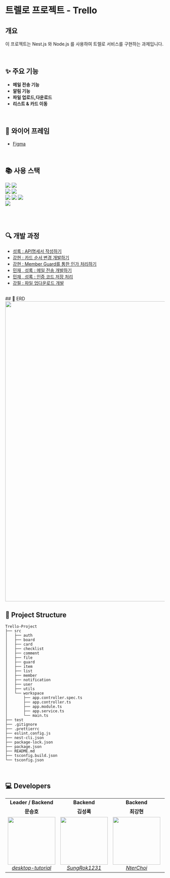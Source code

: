 # 트렐로 프로젝트 - Trello

## 개요

이 프로젝트는 Nest.js 와 Node.js 를 사용하여 트렐로 서비스를 구현하는 과제입니다.

<br/>

## ✨ 주요 기능

- **메일 전송 기능**
- **알림 기능**
- **파일 업로드,다운로드**
- **리스트 & 카드 이동**

<br/>

## 📢 와이어 프레임

- [Figma](https://www.figma.com/board/6Xl7GhIWEY2UvwiYbz7naz/FigJam-basics?node-id=0-1&t=X7BDa8J9uD10z7x2-1)

<br/>

## 📚 사용 스택

<div align="left">
<div>
<img src="https://img.shields.io/badge/TypeScript-3178C6?style=flat-square&logo=typescript&logoColor=white">
 <img src="https://img.shields.io/badge/Nestjs-D91313?style=flat-square&logo=nestjs&logoColor=white">
</div>
<div>
  <img src="https://shields.io/badge/MySQL-lightgrey?logo=mysql&style=plastic&logoColor=white&labelColor=blue">
  <img src="https://img.shields.io/badge/Redis-DC382D?style=flat-square&logo=Redis&logoColor=white">
</div>
<div>
<img src="https://img.shields.io/badge/ESlint-4B32C3?style=flat-square&logo=eslint&logoColor=white">
<img src="https://img.shields.io/badge/Prettier-F7B93E?style=flat-square&logo=prettier&logoColor=white">
<img src="https://img.shields.io/badge/Slack-4A154B?style=flat-square&logo=slack&logoColor=white">
</div>
<div>
<img src="https://img.shields.io/badge/NodeMailer-339933?style=flat-square&logo=nodemailer&logoColor=white">
</div>
</div>

<br/><br/>

## 🔍 개발 과정

- [성록 : API명세서 작성하기](https://oxy10023.tistory.com/83)
- [강현 : 카드 순서 변경 개발하기](https://devnter.tistory.com/entry/%ED%8A%B8%EB%A0%90%EB%A1%9C-%ED%94%84%EB%A1%9C%EC%A0%9D%ED%8A%B8-%EB%A6%AC%EC%8A%A4%ED%8A%B8-%EC%B9%B4%EB%93%9C-%EB%B3%80%EA%B2%BD-%EA%B8%B0%EB%8A%A5-%EA%B0%9C%EB%B0%9C)
- [강현 : Member Guard를 통한 인가 처리하기](https://devnter.tistory.com/entry/%ED%8A%B8%EB%A0%90%EB%A1%9C-%ED%94%84%EB%A1%9C%EC%A0%9D%ED%8A%B8-%EB%A9%A4%EB%B2%84-%EA%B0%80%EB%93%9C%EB%A5%BC-%ED%86%B5%ED%95%B4-%EC%9D%B8%EA%B0%80-%EC%B2%98%EB%A6%AC%ED%95%98%EA%B8%B0)
- [민재 , 성록 : 메일 전송 개발하기](https://blog.naver.com/dmb08075/223657057035)
- [민재 , 성록 : 인증 코드 저장 처리](https://blog.naver.com/dmb08075/223657103077)
- [강필 : 파일 업다운로드 개발](https://velog.io/@skp1504/트렐로-프로젝트-파일-업로드다운로드-개발)
<br/>
## 📝 ERD

<img width="944" src="https://private-user-images.githubusercontent.com/174415370/385109533-74a88da9-1c35-4413-a49e-effc24c237e5.png?jwt=eyJhbGciOiJIUzI1NiIsInR5cCI6IkpXVCJ9.eyJpc3MiOiJnaXRodWIuY29tIiwiYXVkIjoicmF3LmdpdGh1YnVzZXJjb250ZW50LmNvbSIsImtleSI6ImtleTUiLCJleHAiOjE3MzEzNzY3OTQsIm5iZiI6MTczMTM3NjQ5NCwicGF0aCI6Ii8xNzQ0MTUzNzAvMzg1MTA5NTMzLTc0YTg4ZGE5LTFjMzUtNDQxMy1hNDllLWVmZmMyNGMyMzdlNS5wbmc_WC1BbXotQWxnb3JpdGhtPUFXUzQtSE1BQy1TSEEyNTYmWC1BbXotQ3JlZGVudGlhbD1BS0lBVkNPRFlMU0E1M1BRSzRaQSUyRjIwMjQxMTEyJTJGdXMtZWFzdC0xJTJGczMlMkZhd3M0X3JlcXVlc3QmWC1BbXotRGF0ZT0yMDI0MTExMlQwMTU0NTRaJlgtQW16LUV4cGlyZXM9MzAwJlgtQW16LVNpZ25hdHVyZT1mYjg5MjY0ZTVkNjhmYmQ1NGM2ZTBmODg5MWE4OGU4YjYzY2NkYjE2MmU5MjllZjhiYzJlMmY2YjZlYzcyMjJkJlgtQW16LVNpZ25lZEhlYWRlcnM9aG9zdCJ9.7sMWjgVTCswaKireNc-94CQhbWf7LgQYJOVLR--lb4Y">

## 📁 Project Structure

```shell
Trello-Project
├── src
│   ├── auth
│   ├── board
│   ├── card
│   ├── checklist
│   ├── comment
│   ├── file
│   ├── guard
│   ├── item
│   ├── list
│   ├── member
│   ├── notification
│   ├── user
│   ├── utils
│   └── workspace
│       ├── app.controller.spec.ts
│       ├── app.controller.ts
│       ├── app.module.ts
│       ├── app.service.ts
│       └── main.ts
├── test
├── .gitignore
├── .prettierrc
├── eslint.config.js
├── nest-cli.json
├── package-lock.json
├── package.json
├── README.md
├── tsconfig.build.json
└── tsconfig.json
```

<br/>

## 💻 Developers

<table>
    <tr align="center">
        <td><B>Leader / Backend<B></td>
        <td><B>Backend<B></td>
        <td><B>Backend<B></td>
        <td><B>Backend<B></td>
        <td><B>Backend<B></td>
        <td><B>Backend<B></td>
    </tr>
    <tr align="center">
        <td><B>문승호<B></td>
        <td><B>김성록<B></td>
        <td><B>최강현<B></td>
        <td><B>송강필<B></td>
        <td><B>양소린<B></td>
        <td><B>신민재<B></td>
    </tr>
    <tr align="center">
        <td>
            <img width="150" src="https://avatars.githubusercontent.com/u/53264081?v=4">
            <br>
            <a href="https://github.com/Jacob-moon/"><I>desktop-tutorial</I></a>
        </td>
        <td>
            <img width="150" src="https://avatars.githubusercontent.com/u/174415370?v=4">
            <br>
            <a href="https://github.com/SungRok1231"><I>SungRok1231</I></a>
        </td>
        <td>
            <img width="150" src="https://avatars.githubusercontent.com/u/127270767?v=4">
            <br>
            <a href="https://github.com/NterChoi"><I>NterChoi</I></a>
        </td>
        <td>
            <img width="150" src="https://avatars.githubusercontent.com/u/92740959?v=4">
            <br>
            <a href="https://github.com/strongfeel"><I>strongfeel</I></a>
        </td>
        <td>
            <img width="150" src="https://avatars.githubusercontent.com/u/177493080?v=4">
            <br>
            <a href="https://github.com/surinnnnnn"><I>surinnnnnn</I></a>
        </td>
        <td>
            <img width="150" src="https://avatars.githubusercontent.com/u/114797773?v=4">
            <br>
            <a href="https://github.com/New-mean"><I>New-mean</I></a>
        </td>
    </tr>
</table>
